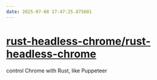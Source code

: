 ```yaml
---
date: 2025-07-08 17:47:25.875601
---
```


# [rust-headless-chrome/rust-headless-chrome](https://github.com/rust-headless-chrome/rust-headless-chrome)

control Chrome with Rust, like Puppeteer